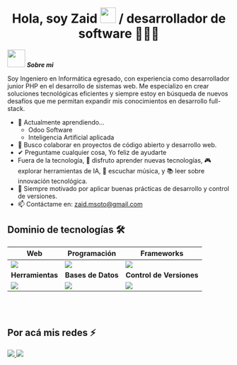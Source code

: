 <h1 align="center">Hola, soy Zaid <img src="https://media.giphy.com/media/hvRJCLFzcasrR4ia7z/giphy.gif" width="35"> / desarrollador de software 👨🏻‍💻</h1>

<img src="https://media3.giphy.com/media/v1.Y2lkPTc5MGI3NjExbnA5dXlwcTBvYjI0OHppem92enl3ajFmczB1eXV5d29zNGNqZGlqOSZlcD12MV9pbnRlcm5hbF9naWZfYnlfaWQmY3Q9cw/t6Kf2qs5fgWiAlOig5/giphy.gif" width="40px">&nbsp;***Sobre mi***

Soy Ingeniero en Informática egresado, con experiencia como desarrollador junior PHP en el desarrollo de sistemas web. Me especializo en crear soluciones tecnológicas eficientes y siempre estoy en búsqueda de nuevos desafíos que me permitan expandir mis conocimientos en desarrollo full-stack.
- 🌱 Actualmente aprendiendo...
  - Odoo Software
  - Inteligencia Artificial aplicada
- 👾 Busco colaborar en proyectos de código abierto y desarrollo web.
- ✔ Preguntame cualquier cosa, Yo feliz de ayudarte<br>
- Fuera de la tecnología, 💜 disfruto aprender nuevas tecnologías, 🎮 explorar herramientas de IA, 🎵 escuchar música, y 📚 leer sobre innovación tecnológica.
- 🚀 Siempre motivado por aplicar buenas prácticas de desarrollo y control de versiones.
- 📫 Contáctame en: <a href="zaid.msoto@gmail.com">zaid.msoto@gmail.com</a>

<h2 >Dominio de tecnologías 🛠️</h2>
<!--tech stack icons-->
<div align="Center">

| **Web** | **Programación** | **Frameworks** |
| ------------- | ------------- | ------------- |
| <img src="https://skillicons.dev/icons?i=html,css,js"/> | <img src="https://skillicons.dev/icons?i=python,php,javascript"/> | <img src="https://skillicons.dev/icons?i=laravel,react,nodejs,tailwind"/> |
| **Herramientas** | **Bases de Datos** | **Control de Versiones** |
| <img src="https://skillicons.dev/icons?i=vscode"/> | <img src="https://skillicons.dev/icons?i=mysql,postgresql,mongodb"/> | <img src="https://skillicons.dev/icons?i=git,github"/> |

</div>

<br>
<br>       
<!--- stats (end) -->
<h2 > Por acá mis redes ⚡</h2>
  
<p align="left">
<a href ="https://www.instagram.com/z_pholl0sky/?h1=es">
  <img src="https://img.shields.io/badge/Instagram-%23E4405F.svg?style=for-the-badge&logo=Instagram&logoColor=white">
</a>
  <a href ="https://www.linkedin.com//?h1=es">
  <img src="https://img.shields.io/badge/linkedin-%230077B5.svg?style=for-the-badge&logo=linkedin&logoColor=white">
</a>
</p>
